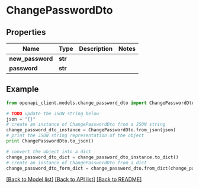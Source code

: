 # ChangePasswordDto


## Properties
Name | Type | Description | Notes
------------ | ------------- | ------------- | -------------
**new_password** | **str** |  | 
**password** | **str** |  | 

## Example

```python
from openapi_client.models.change_password_dto import ChangePasswordDto

# TODO update the JSON string below
json = "{}"
# create an instance of ChangePasswordDto from a JSON string
change_password_dto_instance = ChangePasswordDto.from_json(json)
# print the JSON string representation of the object
print ChangePasswordDto.to_json()

# convert the object into a dict
change_password_dto_dict = change_password_dto_instance.to_dict()
# create an instance of ChangePasswordDto from a dict
change_password_dto_form_dict = change_password_dto.from_dict(change_password_dto_dict)
```
[[Back to Model list]](../README.md#documentation-for-models) [[Back to API list]](../README.md#documentation-for-api-endpoints) [[Back to README]](../README.md)



